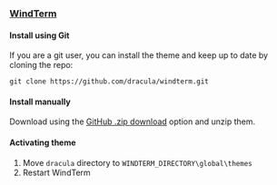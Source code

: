 ### [WindTerm](https://github.com/kingToolbox/WindTerm)

#### Install using Git

If you are a git user, you can install the theme and keep up to date by cloning the repo:

    git clone https://github.com/dracula/windterm.git

#### Install manually

Download using the [GitHub .zip download](https://github.com/dracula/windterm/archive/refs/heads/master.zip) option and unzip them.

#### Activating theme

1. Move `dracula` directory to `WINDTERM_DIRECTORY\global\themes`
2. Restart WindTerm
